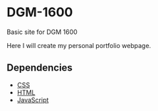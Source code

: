 # DGM-1600
Basic site for DGM 1600

Here I will create my personal portfolio webpage. 



## Dependencies


- [CSS](https://developer.mozilla.org/en-US/docs/Web/CSS)
- [HTML](https://developer.mozilla.org/en-US/docs/Web/HTML)
- [JavaScript](https://www.javascript.com/)
